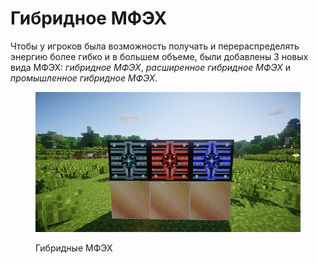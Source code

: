 # Гибридное МФЭХ

Чтобы у игроков была возможность получать и перераспределять энергию более гибко и в большем объеме, были добавлены 3 новых вида МФЭХ: _гибридное МФЭХ_, _расширенное гибридное МФЭХ_ и _промышленное гибридное МФЭХ_.

<figure><img src="../../../.gitbook/assets/мфэх.png" alt=""><figcaption><p>Гибридные МФЭХ</p></figcaption></figure>
